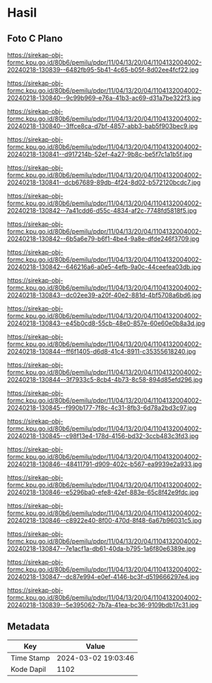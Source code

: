 # Hasil

## Foto C Plano

https://sirekap-obj-formc.kpu.go.id/80b6/pemilu/pdpr/11/04/13/20/04/1104132004002-20240218-130839--6482fb95-5b41-4c65-b05f-8d02ee4fcf22.jpg

https://sirekap-obj-formc.kpu.go.id/80b6/pemilu/pdpr/11/04/13/20/04/1104132004002-20240218-130840--9c99b969-e76a-41b3-ac69-d31a7be322f3.jpg

https://sirekap-obj-formc.kpu.go.id/80b6/pemilu/pdpr/11/04/13/20/04/1104132004002-20240218-130840--3ffce8ca-d7bf-4857-abb3-bab5f903bec9.jpg

https://sirekap-obj-formc.kpu.go.id/80b6/pemilu/pdpr/11/04/13/20/04/1104132004002-20240218-130841--d917214b-52ef-4a27-9b8c-be5f7c1a1b5f.jpg

https://sirekap-obj-formc.kpu.go.id/80b6/pemilu/pdpr/11/04/13/20/04/1104132004002-20240218-130841--dcb67689-89db-4f24-8d02-b572120bcdc7.jpg

https://sirekap-obj-formc.kpu.go.id/80b6/pemilu/pdpr/11/04/13/20/04/1104132004002-20240218-130842--7a41cdd6-d55c-4834-af2c-7748fd5818f5.jpg

https://sirekap-obj-formc.kpu.go.id/80b6/pemilu/pdpr/11/04/13/20/04/1104132004002-20240218-130842--6b5a6e79-b6f1-4be4-9a8e-dfde246f3709.jpg

https://sirekap-obj-formc.kpu.go.id/80b6/pemilu/pdpr/11/04/13/20/04/1104132004002-20240218-130842--646216a6-a0e5-4efb-9a0c-44ceefea03db.jpg

https://sirekap-obj-formc.kpu.go.id/80b6/pemilu/pdpr/11/04/13/20/04/1104132004002-20240218-130843--dc02ee39-a20f-40e2-881d-4bf5708a6bd6.jpg

https://sirekap-obj-formc.kpu.go.id/80b6/pemilu/pdpr/11/04/13/20/04/1104132004002-20240218-130843--e45b0cd8-55cb-48e0-857e-60e60e0b8a3d.jpg

https://sirekap-obj-formc.kpu.go.id/80b6/pemilu/pdpr/11/04/13/20/04/1104132004002-20240218-130844--ff6f1405-d6d8-41c4-8911-c35355618240.jpg

https://sirekap-obj-formc.kpu.go.id/80b6/pemilu/pdpr/11/04/13/20/04/1104132004002-20240218-130844--3f7933c5-8cb4-4b73-8c58-894d85efd296.jpg

https://sirekap-obj-formc.kpu.go.id/80b6/pemilu/pdpr/11/04/13/20/04/1104132004002-20240218-130845--f990b177-7f8c-4c31-8fb3-6d78a2bd3c97.jpg

https://sirekap-obj-formc.kpu.go.id/80b6/pemilu/pdpr/11/04/13/20/04/1104132004002-20240218-130845--c98f13e4-178d-4156-bd32-3ccb483c3fd3.jpg

https://sirekap-obj-formc.kpu.go.id/80b6/pemilu/pdpr/11/04/13/20/04/1104132004002-20240218-130846--48411791-d909-402c-b567-ea9939e2a933.jpg

https://sirekap-obj-formc.kpu.go.id/80b6/pemilu/pdpr/11/04/13/20/04/1104132004002-20240218-130846--e5296ba0-efe8-42ef-883e-65c8f42e9fdc.jpg

https://sirekap-obj-formc.kpu.go.id/80b6/pemilu/pdpr/11/04/13/20/04/1104132004002-20240218-130846--c8922e40-8f00-470d-8f48-6a67b96031c5.jpg

https://sirekap-obj-formc.kpu.go.id/80b6/pemilu/pdpr/11/04/13/20/04/1104132004002-20240218-130847--7e1acf1a-db61-40da-b795-1a6f80e6389e.jpg

https://sirekap-obj-formc.kpu.go.id/80b6/pemilu/pdpr/11/04/13/20/04/1104132004002-20240218-130847--dc87e994-e0ef-4146-bc3f-d519666297e4.jpg

https://sirekap-obj-formc.kpu.go.id/80b6/pemilu/pdpr/11/04/13/20/04/1104132004002-20240218-130839--5e395062-7b7a-41ea-bc36-9109bdb17c31.jpg


## Metadata

| Key        | Value               |
| ---------- | ------------------- |
| Time Stamp | 2024-03-02 19:03:46 |
| Kode Dapil | 1102                |



